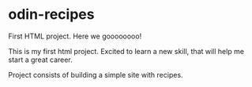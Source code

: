 # odin-recipes
First HTML project. Here we goooooooo!
 
 This is my first html project. Excited to learn a new skill, that will help me start a great career. 
 
 Project consists of building a simple site with recipes. 
